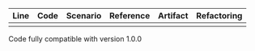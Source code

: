 | Line | Code | Scenario | Reference | Artifact | Refactoring |
| :--: | :--- | :------- | :-------: | :------- | :---------- |
|  |  |  |  |  |  |

Code fully compatible with version 1.0.0